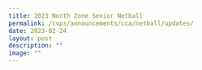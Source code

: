 ```yaml
---
title: 2023 North Zone Senior Netball
permalink: /cvps/announcements/cca/netball/updates/
date: 2023-02-24
layout: post
description: ""
image: ""
---
```

